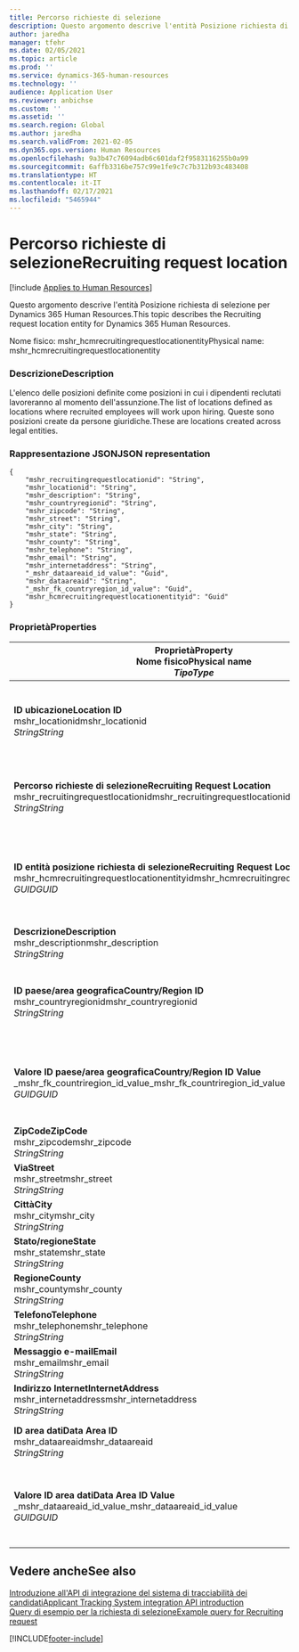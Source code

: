 ```yaml
---
title: Percorso richieste di selezione
description: Questo argomento descrive l'entità Posizione richiesta di selezione per Dynamics 365 Human Resources.
author: jaredha
manager: tfehr
ms.date: 02/05/2021
ms.topic: article
ms.prod: ''
ms.service: dynamics-365-human-resources
ms.technology: ''
audience: Application User
ms.reviewer: anbichse
ms.custom: ''
ms.assetid: ''
ms.search.region: Global
ms.author: jaredha
ms.search.validFrom: 2021-02-05
ms.dyn365.ops.version: Human Resources
ms.openlocfilehash: 9a3b47c76094adb6c601daf2f9583116255b0a99
ms.sourcegitcommit: 6affb3316be757c99e1fe9c7c7b312b93c483408
ms.translationtype: HT
ms.contentlocale: it-IT
ms.lasthandoff: 02/17/2021
ms.locfileid: "5465944"
---
```

# <a name="recruiting-request-location"></a><span data-ttu-id="28b8e-103">Percorso richieste di selezione</span><span class="sxs-lookup"><span data-stu-id="28b8e-103">Recruiting request location</span></span>

[!include [Applies to Human Resources](../includes/applies-to-hr.md)]

<span data-ttu-id="28b8e-104">Questo argomento descrive l'entità Posizione richiesta di selezione per Dynamics 365 Human Resources.</span><span class="sxs-lookup"><span data-stu-id="28b8e-104">This topic describes the Recruiting request location entity for Dynamics 365 Human Resources.</span></span>

<span data-ttu-id="28b8e-105">Nome fisico: mshr_hcmrecruitingrequestlocationentity</span><span class="sxs-lookup"><span data-stu-id="28b8e-105">Physical name: mshr_hcmrecruitingrequestlocationentity</span></span>

### <a name="description"></a><span data-ttu-id="28b8e-106">Descrizione</span><span class="sxs-lookup"><span data-stu-id="28b8e-106">Description</span></span>

<span data-ttu-id="28b8e-107">L'elenco delle posizioni definite come posizioni in cui i dipendenti reclutati lavoreranno al momento dell'assunzione.</span><span class="sxs-lookup"><span data-stu-id="28b8e-107">The list of locations defined as locations where recruited employees will work upon hiring.</span></span> <span data-ttu-id="28b8e-108">Queste sono posizioni create da persone giuridiche.</span><span class="sxs-lookup"><span data-stu-id="28b8e-108">These are locations created across legal entities.</span></span>

### <a name="json-representation"></a><span data-ttu-id="28b8e-109">Rappresentazione JSON</span><span class="sxs-lookup"><span data-stu-id="28b8e-109">JSON representation</span></span>

```
{
    "mshr_recruitingrequestlocationid": "String",
    "mshr_locationid": "String",
    "mshr_description": "String",
    "mshr_countryregionid": "String",
    "mshr_zipcode": "String",
    "mshr_street": "String",
    "mshr_city": "String",
    "mshr_state": "String",
    "mshr_county": "String",
    "mshr_telephone": "String",
    "mshr_email": "String",
    "mshr_internetaddress": "String",
    "_mshr_dataareaid_id_value": "Guid",
    "mshr_dataareaid": "String",
    "_mshr_fk_countryregion_id_value": "Guid",
    "mshr_hcmrecruitingrequestlocationentityid": "Guid"
}
```

### <a name="properties"></a><span data-ttu-id="28b8e-110">Proprietà</span><span class="sxs-lookup"><span data-stu-id="28b8e-110">Properties</span></span>

| <span data-ttu-id="28b8e-111">Proprietà</span><span class="sxs-lookup"><span data-stu-id="28b8e-111">Property</span></span><br><span data-ttu-id="28b8e-112">**Nome fisico**</span><span class="sxs-lookup"><span data-stu-id="28b8e-112">**Physical name**</span></span><br><span data-ttu-id="28b8e-113">**_Tipo_**</span><span class="sxs-lookup"><span data-stu-id="28b8e-113">**_Type_**</span></span> | <span data-ttu-id="28b8e-114">Utilizza</span><span class="sxs-lookup"><span data-stu-id="28b8e-114">Use</span></span> | <span data-ttu-id="28b8e-115">Descrizione</span><span class="sxs-lookup"><span data-stu-id="28b8e-115">Description</span></span> |
| --- | --- | --- |
| <span data-ttu-id="28b8e-116">**ID ubicazione**</span><span class="sxs-lookup"><span data-stu-id="28b8e-116">**Location ID**</span></span><br><span data-ttu-id="28b8e-117">mshr_locationid</span><span class="sxs-lookup"><span data-stu-id="28b8e-117">mshr_locationid</span></span><br><span data-ttu-id="28b8e-118">*String*</span><span class="sxs-lookup"><span data-stu-id="28b8e-118">*String*</span></span> | <span data-ttu-id="28b8e-119">Scrivi una volta</span><span class="sxs-lookup"><span data-stu-id="28b8e-119">Write-once</span></span><br><span data-ttu-id="28b8e-120">Richiesto</span><span class="sxs-lookup"><span data-stu-id="28b8e-120">Required</span></span> | <span data-ttu-id="28b8e-121">L'identificatore generato dal sistema, leggibile dall'utente per la posizione di selezione.</span><span class="sxs-lookup"><span data-stu-id="28b8e-121">The system-generated, user-readable identifier for the recruiting location.</span></span> |
| <span data-ttu-id="28b8e-122">**Percorso richieste di selezione**</span><span class="sxs-lookup"><span data-stu-id="28b8e-122">**Recruiting Request Location**</span></span><br><span data-ttu-id="28b8e-123">mshr_recruitingrequestlocationid</span><span class="sxs-lookup"><span data-stu-id="28b8e-123">mshr_recruitingrequestlocationid</span></span><br><span data-ttu-id="28b8e-124">*String*</span><span class="sxs-lookup"><span data-stu-id="28b8e-124">*String*</span></span> | <span data-ttu-id="28b8e-125">Scrivi una volta</span><span class="sxs-lookup"><span data-stu-id="28b8e-125">Write-once</span></span><br><span data-ttu-id="28b8e-126">Richiesto</span><span class="sxs-lookup"><span data-stu-id="28b8e-126">Required</span></span> | <span data-ttu-id="28b8e-127">Identificatore univoco definito dall'utente per la posizione di selezione.</span><span class="sxs-lookup"><span data-stu-id="28b8e-127">User-defined unique identifier for the recruiting location.</span></span> |
| <span data-ttu-id="28b8e-128">**ID entità posizione richiesta di selezione**</span><span class="sxs-lookup"><span data-stu-id="28b8e-128">**Recruiting Request Location Entity ID**</span></span><br><span data-ttu-id="28b8e-129">mshr_hcmrecruitingrequestlocationentityid</span><span class="sxs-lookup"><span data-stu-id="28b8e-129">mshr_hcmrecruitingrequestlocationentityid</span></span><br><span data-ttu-id="28b8e-130">*GUID*</span><span class="sxs-lookup"><span data-stu-id="28b8e-130">*GUID*</span></span> | <span data-ttu-id="28b8e-131">Sola lettura</span><span class="sxs-lookup"><span data-stu-id="28b8e-131">Read-only</span></span><br><span data-ttu-id="28b8e-132">Richiesto</span><span class="sxs-lookup"><span data-stu-id="28b8e-132">Required</span></span> | <span data-ttu-id="28b8e-133">Identificatore univoco generato dal sistema per il record della posizione della richiesta di selezione.</span><span class="sxs-lookup"><span data-stu-id="28b8e-133">System-generated unique identifier for the recruiting request location record.</span></span> |
| <span data-ttu-id="28b8e-134">**Descrizione**</span><span class="sxs-lookup"><span data-stu-id="28b8e-134">**Description**</span></span><br><span data-ttu-id="28b8e-135">mshr_description</span><span class="sxs-lookup"><span data-stu-id="28b8e-135">mshr_description</span></span><br><span data-ttu-id="28b8e-136">*String*</span><span class="sxs-lookup"><span data-stu-id="28b8e-136">*String*</span></span> | <span data-ttu-id="28b8e-137">Lettura/scrittura</span><span class="sxs-lookup"><span data-stu-id="28b8e-137">Read/write</span></span><br><span data-ttu-id="28b8e-138">Richiesto</span><span class="sxs-lookup"><span data-stu-id="28b8e-138">Required</span></span> | <span data-ttu-id="28b8e-139">Descrizione dell'ubicazione.</span><span class="sxs-lookup"><span data-stu-id="28b8e-139">Description of the location.</span></span> |
| <span data-ttu-id="28b8e-140">**ID paese/area geografica**</span><span class="sxs-lookup"><span data-stu-id="28b8e-140">**Country/Region ID**</span></span><br><span data-ttu-id="28b8e-141">mshr_countryregionid</span><span class="sxs-lookup"><span data-stu-id="28b8e-141">mshr_countryregionid</span></span><br><span data-ttu-id="28b8e-142">*String*</span><span class="sxs-lookup"><span data-stu-id="28b8e-142">*String*</span></span> | <span data-ttu-id="28b8e-143">Sola lettura</span><span class="sxs-lookup"><span data-stu-id="28b8e-143">Read-only</span></span><br><span data-ttu-id="28b8e-144">Facoltativo</span><span class="sxs-lookup"><span data-stu-id="28b8e-144">Optional</span></span> | <span data-ttu-id="28b8e-145">Specifica il paese o l'area geografica in cui il candidato ha la cittadinanza.</span><span class="sxs-lookup"><span data-stu-id="28b8e-145">Specifies the country or region where the candidate has citizenship.</span></span> |
| <span data-ttu-id="28b8e-146">**Valore ID paese/area geografica**</span><span class="sxs-lookup"><span data-stu-id="28b8e-146">**Country/Region ID Value**</span></span><br><span data-ttu-id="28b8e-147">_mshr_fk_countriregion_id_value</span><span class="sxs-lookup"><span data-stu-id="28b8e-147">_mshr_fk_countriregion_id_value</span></span><br><span data-ttu-id="28b8e-148">*GUID*</span><span class="sxs-lookup"><span data-stu-id="28b8e-148">*GUID*</span></span> | <span data-ttu-id="28b8e-149">Sola lettura</span><span class="sxs-lookup"><span data-stu-id="28b8e-149">Read-only</span></span><br><span data-ttu-id="28b8e-150">Facoltativo</span><span class="sxs-lookup"><span data-stu-id="28b8e-150">Optional</span></span><br><span data-ttu-id="28b8e-151">Chiave esterna: mshr_logisticaddresscountryregionentityid di mshr_logisticsaddresscountryregionentity</span><span class="sxs-lookup"><span data-stu-id="28b8e-151">Foreign key: mshr_logisticaddresscountryregionentityid of mshr_logisticsaddresscountryregionentity</span></span> | <span data-ttu-id="28b8e-152">Identificatore univoco generato dal sistema del paese/area geografica dell'indirizzo.</span><span class="sxs-lookup"><span data-stu-id="28b8e-152">System-generated unique identifier of the country/region of the address.</span></span> |
| <span data-ttu-id="28b8e-153">**ZipCode**</span><span class="sxs-lookup"><span data-stu-id="28b8e-153">**ZipCode**</span></span><br><span data-ttu-id="28b8e-154">mshr_zipcode</span><span class="sxs-lookup"><span data-stu-id="28b8e-154">mshr_zipcode</span></span><br><span data-ttu-id="28b8e-155">*String*</span><span class="sxs-lookup"><span data-stu-id="28b8e-155">*String*</span></span> | <span data-ttu-id="28b8e-156">Sola lettura</span><span class="sxs-lookup"><span data-stu-id="28b8e-156">Read-only</span></span><br><span data-ttu-id="28b8e-157">Facoltativo</span><span class="sxs-lookup"><span data-stu-id="28b8e-157">Optional</span></span> | <span data-ttu-id="28b8e-158">CAP/Codice postale.</span><span class="sxs-lookup"><span data-stu-id="28b8e-158">Zip/postal code.</span></span> |
| <span data-ttu-id="28b8e-159">**Via**</span><span class="sxs-lookup"><span data-stu-id="28b8e-159">**Street**</span></span><br><span data-ttu-id="28b8e-160">mshr_street</span><span class="sxs-lookup"><span data-stu-id="28b8e-160">mshr_street</span></span><br><span data-ttu-id="28b8e-161">*String*</span><span class="sxs-lookup"><span data-stu-id="28b8e-161">*String*</span></span> | <span data-ttu-id="28b8e-162">Sola lettura</span><span class="sxs-lookup"><span data-stu-id="28b8e-162">Read-only</span></span><br><span data-ttu-id="28b8e-163">Facoltativo</span><span class="sxs-lookup"><span data-stu-id="28b8e-163">Optional</span></span> | <span data-ttu-id="28b8e-164">Indirizzo via.</span><span class="sxs-lookup"><span data-stu-id="28b8e-164">Street address.</span></span> |
| <span data-ttu-id="28b8e-165">**Città**</span><span class="sxs-lookup"><span data-stu-id="28b8e-165">**City**</span></span><br><span data-ttu-id="28b8e-166">mshr_city</span><span class="sxs-lookup"><span data-stu-id="28b8e-166">mshr_city</span></span><br><span data-ttu-id="28b8e-167">*String*</span><span class="sxs-lookup"><span data-stu-id="28b8e-167">*String*</span></span> | <span data-ttu-id="28b8e-168">Sola lettura</span><span class="sxs-lookup"><span data-stu-id="28b8e-168">Read-only</span></span><br><span data-ttu-id="28b8e-169">Facoltativo</span><span class="sxs-lookup"><span data-stu-id="28b8e-169">Optional</span></span> | <span data-ttu-id="28b8e-170">Città.</span><span class="sxs-lookup"><span data-stu-id="28b8e-170">City.</span></span> |
| <span data-ttu-id="28b8e-171">**Stato/regione**</span><span class="sxs-lookup"><span data-stu-id="28b8e-171">**State**</span></span><br><span data-ttu-id="28b8e-172">mshr_state</span><span class="sxs-lookup"><span data-stu-id="28b8e-172">mshr_state</span></span><br><span data-ttu-id="28b8e-173">*String*</span><span class="sxs-lookup"><span data-stu-id="28b8e-173">*String*</span></span> | <span data-ttu-id="28b8e-174">Sola lettura</span><span class="sxs-lookup"><span data-stu-id="28b8e-174">Read-only</span></span><br><span data-ttu-id="28b8e-175">Facoltativo</span><span class="sxs-lookup"><span data-stu-id="28b8e-175">Optional</span></span> | <span data-ttu-id="28b8e-176">Stato o provincia.</span><span class="sxs-lookup"><span data-stu-id="28b8e-176">State or province.</span></span> |
| <span data-ttu-id="28b8e-177">**Regione**</span><span class="sxs-lookup"><span data-stu-id="28b8e-177">**County**</span></span><br><span data-ttu-id="28b8e-178">mshr_county</span><span class="sxs-lookup"><span data-stu-id="28b8e-178">mshr_county</span></span><br><span data-ttu-id="28b8e-179">*String*</span><span class="sxs-lookup"><span data-stu-id="28b8e-179">*String*</span></span> | <span data-ttu-id="28b8e-180">Sola lettura</span><span class="sxs-lookup"><span data-stu-id="28b8e-180">Read-only</span></span><br><span data-ttu-id="28b8e-181">Facoltativo</span><span class="sxs-lookup"><span data-stu-id="28b8e-181">Optional</span></span> | <span data-ttu-id="28b8e-182">Regione.</span><span class="sxs-lookup"><span data-stu-id="28b8e-182">County.</span></span> |
| <span data-ttu-id="28b8e-183">**Telefono**</span><span class="sxs-lookup"><span data-stu-id="28b8e-183">**Telephone**</span></span><br><span data-ttu-id="28b8e-184">mshr_telephone</span><span class="sxs-lookup"><span data-stu-id="28b8e-184">mshr_telephone</span></span><br><span data-ttu-id="28b8e-185">*String*</span><span class="sxs-lookup"><span data-stu-id="28b8e-185">*String*</span></span> | <span data-ttu-id="28b8e-186">Lettura/scrittura</span><span class="sxs-lookup"><span data-stu-id="28b8e-186">Read/write</span></span><br><span data-ttu-id="28b8e-187">Facoltativo</span><span class="sxs-lookup"><span data-stu-id="28b8e-187">Optional</span></span> | <span data-ttu-id="28b8e-188">Numero di telefono per la posizione.</span><span class="sxs-lookup"><span data-stu-id="28b8e-188">Telephone number for the location.</span></span> |
| <span data-ttu-id="28b8e-189">**Messaggio e-mail**</span><span class="sxs-lookup"><span data-stu-id="28b8e-189">**Email**</span></span><br><span data-ttu-id="28b8e-190">mshr_email</span><span class="sxs-lookup"><span data-stu-id="28b8e-190">mshr_email</span></span><br><span data-ttu-id="28b8e-191">*String*</span><span class="sxs-lookup"><span data-stu-id="28b8e-191">*String*</span></span> | <span data-ttu-id="28b8e-192">Lettura/scrittura</span><span class="sxs-lookup"><span data-stu-id="28b8e-192">Read/write</span></span><br><span data-ttu-id="28b8e-193">Facoltativo</span><span class="sxs-lookup"><span data-stu-id="28b8e-193">Optional</span></span> | <span data-ttu-id="28b8e-194">Indirizzo e-mail.</span><span class="sxs-lookup"><span data-stu-id="28b8e-194">Email address.</span></span> |
| <span data-ttu-id="28b8e-195">**Indirizzo Internet**</span><span class="sxs-lookup"><span data-stu-id="28b8e-195">**InternetAddress**</span></span><br><span data-ttu-id="28b8e-196">mshr_internetaddress</span><span class="sxs-lookup"><span data-stu-id="28b8e-196">mshr_internetaddress</span></span><br><span data-ttu-id="28b8e-197">*String*</span><span class="sxs-lookup"><span data-stu-id="28b8e-197">*String*</span></span> | <span data-ttu-id="28b8e-198">Lettura/scrittura</span><span class="sxs-lookup"><span data-stu-id="28b8e-198">Read/write</span></span><br><span data-ttu-id="28b8e-199">Facoltativo</span><span class="sxs-lookup"><span data-stu-id="28b8e-199">Optional</span></span> | <span data-ttu-id="28b8e-200">URL per il sito Web della posizione.</span><span class="sxs-lookup"><span data-stu-id="28b8e-200">URL for the location website.</span></span> |
| <span data-ttu-id="28b8e-201">**ID area dati**</span><span class="sxs-lookup"><span data-stu-id="28b8e-201">**Data Area ID**</span></span><br><span data-ttu-id="28b8e-202">mshr_dataareaid</span><span class="sxs-lookup"><span data-stu-id="28b8e-202">mshr_dataareaid</span></span><br><span data-ttu-id="28b8e-203">*String*</span><span class="sxs-lookup"><span data-stu-id="28b8e-203">*String*</span></span> | <span data-ttu-id="28b8e-204">Lettura/scrittura</span><span class="sxs-lookup"><span data-stu-id="28b8e-204">Read/write</span></span><br><span data-ttu-id="28b8e-205">Facoltativo</span><span class="sxs-lookup"><span data-stu-id="28b8e-205">Optional</span></span> | <span data-ttu-id="28b8e-206">Specifica la persona giuridica (società).</span><span class="sxs-lookup"><span data-stu-id="28b8e-206">Specifies the legal entity (company).</span></span> |
| <span data-ttu-id="28b8e-207">**Valore ID area dati**</span><span class="sxs-lookup"><span data-stu-id="28b8e-207">**Data Area ID Value**</span></span><br><span data-ttu-id="28b8e-208">_mshr_dataareaid_id_value</span><span class="sxs-lookup"><span data-stu-id="28b8e-208">_mshr_dataareaid_id_value</span></span><br><span data-ttu-id="28b8e-209">*GUID*</span><span class="sxs-lookup"><span data-stu-id="28b8e-209">*GUID*</span></span> | <span data-ttu-id="28b8e-210">Sola lettura</span><span class="sxs-lookup"><span data-stu-id="28b8e-210">Read-only</span></span><br><span data-ttu-id="28b8e-211">Facoltativo</span><span class="sxs-lookup"><span data-stu-id="28b8e-211">Optional</span></span><br><span data-ttu-id="28b8e-212">Chiave esterna: cdm_companyid dell'entità cdm_company</span><span class="sxs-lookup"><span data-stu-id="28b8e-212">Foreign key: cdm_companyid of cdm_company entity</span></span> | <span data-ttu-id="28b8e-213">Valore GUID generato dal sistema che identifica la persona giuridica (società).</span><span class="sxs-lookup"><span data-stu-id="28b8e-213">System-generated GUID value identifying the legal entity (company).</span></span> |

## <a name="see-also"></a><span data-ttu-id="28b8e-214">Vedere anche</span><span class="sxs-lookup"><span data-stu-id="28b8e-214">See also</span></span>

[<span data-ttu-id="28b8e-215">Introduzione all'API di integrazione del sistema di tracciabilità dei candidati</span><span class="sxs-lookup"><span data-stu-id="28b8e-215">Applicant Tracking System integration API introduction</span></span>](hr-admin-integration-ats-api-introduction.md)<br>
[<span data-ttu-id="28b8e-216">Query di esempio per la richiesta di selezione</span><span class="sxs-lookup"><span data-stu-id="28b8e-216">Example query for Recruiting request</span></span>](hr-admin-integration-ats-api-recruiting-request-example-query.md)



[!INCLUDE[footer-include](../includes/footer-banner.md)]